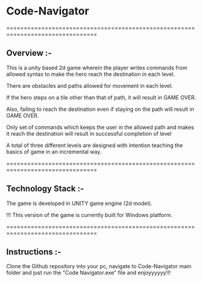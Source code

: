 # Code-Navigator
================================================================================
## Overview :-

This is a unity based 2d game wherein the player writes commands from allowed syntax to make the hero reach the destination in each level.

There are obstacles and paths allowed for movement in each level. 

If the hero steps on a tile other than that of path, it will result in GAME OVER.

Also, failing to reach the destination even if staying on the path will result in GAME OVER.

Only set of commands which keeps the user in the allowed path and makes it reach the destination will result in successful completion of level

A total of three different levels are designed with intention teaching the basics of game in an incremental way.

================================================================================
## Technology Stack :-

The game is developed in UNITY game engine (2d model).

!!! This version of the game is currently built for Windows platform.

================================================================================
## Instructions :-
Clone the Github repository into your pc, navigate to Code-Navigator main folder and just run the "Code Navigator.exe" file and enjoyyyyyy!!!
